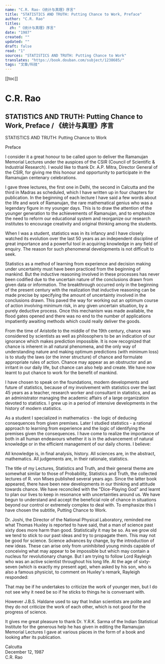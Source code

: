 ```yaml
---
name: "C.R. Rao-《统计与真理》序言"
title: "STATISTICS AND TRUTH: Putting Chance to Work, Preface"
author: "C.R. Rao"
titles:
  zh: "《统计与真理》序言"
date: "1987"
created: ""
updated: ""
draft: false
read: "1"
sources: "STATISTICS AND TRUTH: Putting Chance to Work"
translates: "https://book.douban.com/subject/1238685/"
tags: "文章/科技"
---
```


[[toc]]

# C.R. Rao

## STATISTICS AND TRUTH: Putting Chance to Work, Preface / 《统计与真理》序言

STATISTICS AND TRUTH: Putting Chance to Work

Preface

I consider it a great honour to be called upon to deliver the Ramanujan Memorial Lectures under the auspices of the CSIR (Council of Scientific & Industrial Research). I would like to thank Dr. A.P. Mitra, Director General of the CSIR, for giving me this honour and opportunity to participate in the Ramanujan centenary celebrations.

I gave three lectures, the first one in Delhi, the second in Calcutta and the third in Madras as scheduled, which I have written up in four chapters for publication. In the beginning of each lecture I have said a few words about the life and work of Ramanujan, the rare mathematical genius who was a legendary figure in my younger days. This is to draw the attention of the younger generation to the achievements of Ramanujan, and to emphasize the need to reform our educational system and reorganize our research institutes to encourage creativity and original thinking among the students.

When I was a student, statistics was in its infancy and I have closely watched its evolution over the last 50 years as an independent discipline of great importance and a powerful tool in acquiring knowledge in any field of enquiry. The reason for such phenomenal developments is not difficult to seek.

Statistics as a method of learning from experience and decision making under uncertainty must have been practiced from the beginning of mankind. But the inductive reasoning involved in these processes has never been codified due to the uncertain nature of the conclusions drawn from given data or information. The breakthrough occurred only in the beginning of the present century with the realization that inductive reasoning can be made precise by specifying the amount of uncertainty involved in the conclusions drawn. This paved the way for working out an optimum course of action involving minimum risk, in any given uncertain situation, by a purely deductive process. Once this mechanism was made available, the flood gates opened and there was no end to the number of applications impatiently awaiting methods which could really deliver the goods.

From the time of Aristotle to the middle of the 19th century, chance was considered by scientists as well as philosophers to be an indication of our ignorance which makes prediction impossible. It is now recognized that chance is inherent in all natural phenomena, and the only way of understanding nature and making optimum predictions (with minimum loss) is to study the laws (or the inner structure) of chance and formulate appropriate rules of action. Chance may appear as an obstructor and an irritant in our daily life, but chance can also help and create. We have now learnt to put chance to work for the benefit of mankind.

I have chosen to speak on the foundations, modern developments and future of statistics, because of my involvement with statistics over the last 45 years as a teacher, research worker and consultant in statistics, and as an administrator managing the academic affairs of a large organization devoted to statistics. I grew up in a period of intensive developments in the history of modern statistics.

As a student I specialized in mathematics - the logic of deducing consequences from given premises. Later I studied statistics - a rational approach to learning from experience and the logic of identifying the premises given the consequences. I have come to realize the importance of both in all human endeavours whether it is in the advancement of natural knowledge or in the efficient management of our daily chores. I believe:

All knowledge is, in final analysis, history.
All sciences are, in the abstract, mathematics.
All judgements are, in their rationale, statistics.

The title of my Lectures, Statistics and Truth, and their general theme are somewhat similar to those of Probability, Statistics and Truth, the collected lectures of R. von Mises published several years ago. Since the latter book appeared, there have been new developments in our thinking and attitude towards chance. We have reconciled with the "Dice-Playing God" and learnt to plan our lives to keep in resonance with uncertainties around us. We have begun to understand and accept the beneficial role of chance in situations beyond our control or extremely complex to deal with. To emphasize this I have chosen the subtitle, Putting Chance to Work.

Dr. Joshi, the Director of the National Physical Laboratory, reminded me what Thomas Huxley is reported to have said, that a man of science past sixty does more harm than good. Statistically it may be so. As we grow old we tend to stick to our past ideas and try to propagate them. This may not be good for science. Science advances by change, by the introduction of new ideas. These can arise only from uninhibited young minds capable of conceiving what may appear to be impossible but which may contain a nucleus for revolutionary change. But I am trying to follow Lord Rayleigh who was an active scientist throughout his long life. At the age of sixty-seven (which is exactly my present age), when asked by his son, who is also a famous physicist, to comment on Huxley's remark, Rayleigh responded:

That may be if he undertakes to criticize the work of younger men, but I do not see why it need be so if he sticks to things he is conversant with.

However J.B.S. Haldane used to say that Indian scientists are polite and they do not criticize the work of each other, which is not good for the progress of science.

It gives me great pleasure to thank Dr. Y.R.K. Sarma of the Indian Statistical Institute for the generous help he has given in editing the Ramanujan Memorial Lectures I gave at various places in the form of a book and looking after its publication.

Calcutta  
December 12, 1987  
C.R. Rao  
